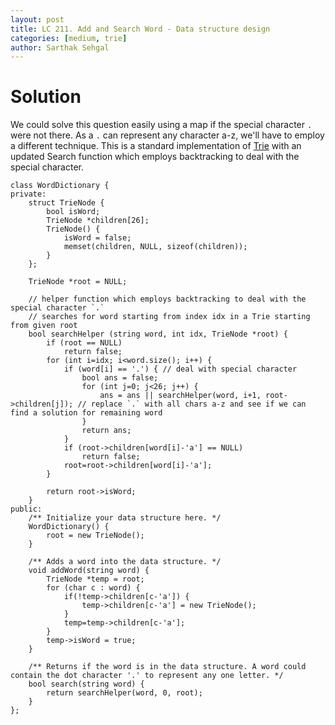 ```yaml
---
layout: post
title: LC 211. Add and Search Word - Data structure design
categories: [medium, trie]
author: Sarthak Sehgal
---
```

# Solution
We could solve this question easily using a map if the special character `.` were not there. As a `.` can represent any character a-z, we'll have to employ a different technique. This is a standard implementation of [Trie](https://www.geeksforgeeks.org/trie-insert-and-search/) with an updated Search function which employs backtracking to deal with the special character.

```
class WordDictionary {
private:
    struct TrieNode {
        bool isWord;
        TrieNode *children[26];
        TrieNode() {
            isWord = false;
            memset(children, NULL, sizeof(children));
        }
    };
    
    TrieNode *root = NULL;
    
    // helper function which employs backtracking to deal with the special character `.`
    // searches for word starting from index idx in a Trie starting from given root
    bool searchHelper (string word, int idx, TrieNode *root) {
        if (root == NULL)
            return false;
        for (int i=idx; i<word.size(); i++) {
            if (word[i] == '.') { // deal with special character
                bool ans = false;
                for (int j=0; j<26; j++) {
                    ans = ans || searchHelper(word, i+1, root->children[j]); // replace `.` with all chars a-z and see if we can find a solution for remaining word
                }
                return ans;
            }
            if (root->children[word[i]-'a'] == NULL)
                return false;
            root=root->children[word[i]-'a'];
        }

        return root->isWord;
    }
public:
    /** Initialize your data structure here. */
    WordDictionary() {
        root = new TrieNode();
    }
    
    /** Adds a word into the data structure. */
    void addWord(string word) {
        TrieNode *temp = root;
        for (char c : word) {
            if(!temp->children[c-'a']) {
                temp->children[c-'a'] = new TrieNode();
            }
            temp=temp->children[c-'a'];
        }
        temp->isWord = true;
    }
    
    /** Returns if the word is in the data structure. A word could contain the dot character '.' to represent any one letter. */
    bool search(string word) {
        return searchHelper(word, 0, root);
    }
};
```